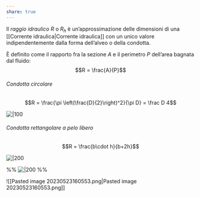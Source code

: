 ```yaml
---
share: true
---
```

Il *raggio idraulico* $R$ o $R_h$ è un’approssimazione delle dimensioni di una [[Corrente idraulica|Corrente idraulica]] con un unico valore indipendentemente dalla forma dell’alveo o della condotta.

È definito come il rapporto fra la sezione $A$ e il perimetro $P$ dell’area bagnata dal fluido:
$$R = \frac{A}{P}$$

###### Condotta circolare

$$R = \frac{\pi \left(\frac{D}{2}\right)^2}{\pi D} = \frac D 4$$

![|100](3f6d7fca5f5efe84ca92d887ff7eb4dc_MD5%201.png)

###### Condotta rettangolare a pelo libero

$$R = \frac{b\cdot h}{b+2h}$$

![|200](68d82907d87d2b91deead7e579a95ac6_MD5%201.png)

%%
[](d6adec41bd7890de9a3c15bd1e52aa30_MD5%201.png)
![|200](75b7455718284d136c5cb60d008dd379_MD5%201.png)
%%


![[Pasted image 20230523160553.png|Pasted image 20230523160553.png]]